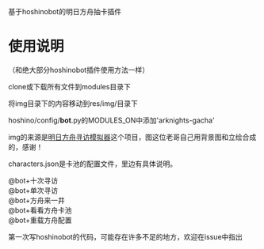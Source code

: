 基于hoshinobot的明日方舟抽卡插件
# 使用说明 #
（和绝大部分hoshinobot插件使用方法一样）  

clone或下载所有文件到modules目录下  

将img目录下的内容移动到res/img/目录下  

hoshino/config/__bot__.py的MODULES_ON中添加'arknights-gacha'  

img的来源是[明日方舟寻访模拟器](https://github.com/lollipopnougat/arknights)这个项目，图这位老哥自己用背景图和立绘合成的，感谢！

characters.json是卡池的配置文件，里边有具体说明。

@bot+十次寻访  
@bot+单次寻访  
@bot+方舟来一井  
@bot+看看方舟卡池  
@bot+重载方舟配置  

第一次写hoshinobot的代码，可能存在许多不足的地方，欢迎在issue中指出

